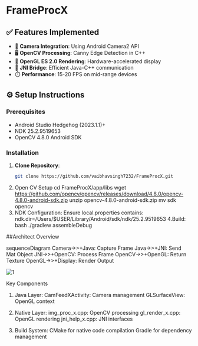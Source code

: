 # FrameProcX
## ✅ Features Implemented
- 📸 **Camera Integration**: Using Android Camera2 API
- 🖥️ **OpenCV Processing**: Canny Edge Detection in C++
- 🎨 **OpenGL ES 2.0 Rendering**: Hardware-accelerated display
- 🔄 **JNI Bridge**: Efficient Java-C++ communication
- ⏱️ **Performance**: 15-20 FPS on mid-range devices

## ⚙️ Setup Instructions

### Prerequisites
- Android Studio Hedgehog (2023.1.1)+
- NDK 25.2.9519653
- OpenCV 4.8.0 Android SDK

### Installation
1. **Clone Repository**:
   ```bash
   git clone https://github.com/vaibhavsingh7232/FrameProcX.git
2. Open CV Setup
   cd FrameProcX/app/libs
    wget https://github.com/opencv/opencv/releases/download/4.8.0/opencv-4.8.0-android-sdk.zip
    unzip opencv-4.8.0-android-sdk.zip
    mv sdk opencv
3. NDK Configuration:
    Ensure local.properties contains:
    ndk.dir=/Users/$USER/Library/Android/sdk/ndk/25.2.9519653
4.Build:
    bash
    ./gradlew assembleDebug

##Architect Overview 

sequenceDiagram
    Camera->>+Java: Capture Frame
    Java->>+JNI: Send Mat Object
    JNI->>+OpenCV: Process Frame
    OpenCV->>+OpenGL: Return Texture
    OpenGL->>+Display: Render Output

![1](https://github.com/user-attachments/assets/e86c4cbc-22d4-4aaa-b703-3a6ea3bd9ab3)

Key Components
1. Java Layer:
    CamFeedXActivity: Camera management
    GLSurfaceView: OpenGL context

2. Native Layer:
    img_proc_x.cpp: OpenCV processing
    gl_render_x.cpp: OpenGL rendering
    jni_help_x.cpp: JNI interfaces

3. Build System:
    CMake for native code compilation
    Gradle for dependency management

